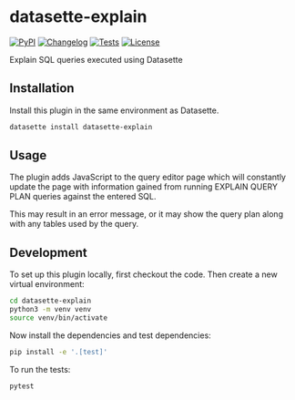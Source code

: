 # datasette-explain

[![PyPI](https://img.shields.io/pypi/v/datasette-explain.svg)](https://pypi.org/project/datasette-explain/)
[![Changelog](https://img.shields.io/github/v/release/simonw/datasette-explain?include_prereleases&label=changelog)](https://github.com/simonw/datasette-explain/releases)
[![Tests](https://github.com/simonw/datasette-explain/workflows/Test/badge.svg)](https://github.com/simonw/datasette-explain/actions?query=workflow%3ATest)
[![License](https://img.shields.io/badge/license-Apache%202.0-blue.svg)](https://github.com/simonw/datasette-explain/blob/main/LICENSE)

Explain SQL queries executed using Datasette

## Installation

Install this plugin in the same environment as Datasette.
```bash
datasette install datasette-explain
```
## Usage

The plugin adds JavaScript to the query editor page which will constantly update the page with information gained from running EXPLAIN QUERY PLAN queries against the entered SQL.

This may result in an error message, or it may show the query plan along with any tables used by the query.

## Development

To set up this plugin locally, first checkout the code. Then create a new virtual environment:
```bash
cd datasette-explain
python3 -m venv venv
source venv/bin/activate
```
Now install the dependencies and test dependencies:
```bash
pip install -e '.[test]'
```
To run the tests:
```bash
pytest
```

